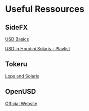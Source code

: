 # Useful Ressources
## SideFX
[USD Basics](https://www.sidefx.com/docs/houdini/solaris/usd.html)

[USD in Houdini Solaris - Playlist](https://youtube.com/playlist?list=PLXNFA1EysfYklJkoKc-35g4SVM2YOflWD&feature=shared)

## Tokeru
[Lops and Solaris](https://tokeru.com/cgwiki/HoudiniLops.html)

## OpenUSD
[Official Website](https://openusd.org/release/index.html)
